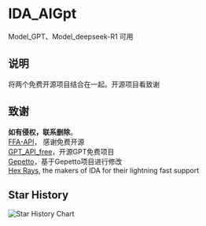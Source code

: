 # IDA_AIGpt
Model_GPT、Model_deepseek-R1  可用

## 说明
将两个免费开源项目结合在一起。开源项目看致谢




## 致谢
**如有侵权，联系删除**。   
[FFA-API](https://api.ffa.chat/)， 感谢免费开源  
[GPT_API_free](https://github.com/chatanywhere/GPT_API_free)，开源GPT免费项目  
[Gepetto](https://github.com/JusticeRage/Gepetto)，基于Gepetto项目进行修改  
[Hex Rays](https://hex-rays.com/), the makers of IDA for their lightning fast support  

## Star History

![Star History Chart](https://api.star-history.com/svg?repos=FBLeee/IDA_GPT&type=Date)
